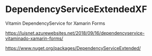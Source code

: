 # DependencyServiceExtendedXF
Vitamin DependencyService for Xamarin Forms

https://luisnet.azurewebsites.net/2018/09/16/dependencyservice-vitaminado-xamarin-forms/

https://www.nuget.org/packages/DependencyServiceExtended/
